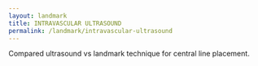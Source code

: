 ```yaml
---
layout: landmark
title: INTRAVASCULAR ULTRASOUND
permalink: /landmark/intravascular-ultrasound
---
```


Compared ultrasound vs landmark technique for central line placement.
